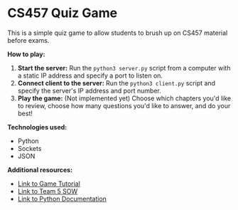 # CS457 Quiz Game

This is a simple quiz game to allow students to brush up on CS457 material before exams.

**How to play:**
1. **Start the server:**
Run the `python3 server.py` script from a computer with a static IP address and specify a port to listen on.
2. **Connect client to the server:** Run the `python3 client.py` script and specify the server's IP address and port number.
3. **Play the game:** (Not implemented yet) Choose which chapters you'd like to review, choose how many questions you'd like to answer, and do your best!

**Technologies used:**
* Python
* Sockets
* JSON

**Additional resources:**
* [Link to Game Tutorial](docs/game-tutorial.md)
* [Link to Team 5 SOW](docs/SOW.md)
* [Link to Python Documentation](docs/python-docs.md)
